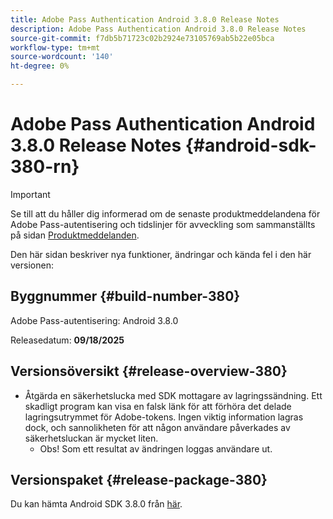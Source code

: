 ```yaml
---
title: Adobe Pass Authentication Android 3.8.0 Release Notes
description: Adobe Pass Authentication Android 3.8.0 Release Notes
source-git-commit: f7db5b71723c02b2924e73105769ab5b22e05bca
workflow-type: tm+mt
source-wordcount: '140'
ht-degree: 0%

---
```


# Adobe Pass Authentication Android 3.8.0 Release Notes {#android-sdk-380-rn}

>[!IMPORTANT]
>
> Se till att du håller dig informerad om de senaste produktmeddelandena för Adobe Pass-autentisering och tidslinjer för avveckling som sammanställts på sidan [Produktmeddelanden](/help/authentication/product-announcements.md).

Den här sidan beskriver nya funktioner, ändringar och kända fel i den här versionen:

## Byggnummer {#build-number-380}

Adobe Pass-autentisering: Android 3.8.0

Releasedatum: **09/18/2025**

## Versionsöversikt {#release-overview-380}

* Åtgärda en säkerhetslucka med SDK mottagare av lagringssändning. Ett skadligt program kan visa en falsk länk för att förhöra det delade lagringsutrymmet för Adobe-tokens.
Ingen viktig information lagras dock, och sannolikheten för att någon användare påverkades av säkerhetsluckan är mycket liten.
   * Obs! Som ett resultat av ändringen loggas användare ut.

## Versionspaket {#release-package-380}

Du kan hämta Android SDK 3.8.0 från [här](https://tve.zendesk.com/hc/en-us/articles/204963219-Android-Native-AccessEnabler-Library).
